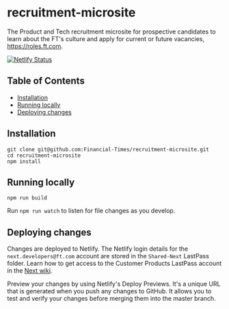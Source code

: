 # recruitment-microsite

The Product and Tech recruitment microsite for prospective candidates to learn about the FT's culture and apply for current or future vacancies, https://roles.ft.com.

[![Netlify Status](https://api.netlify.com/api/v1/badges/0ae3c086-2f05-41dc-8006-d88d5d8d3c62/deploy-status)](https://app.netlify.com/sites/laughing-poitras-5244cb/deploys)

## Table of Contents

* [Installation](#installation)
* [Running locally](#running-locally)
* [Deploying changes](#deploying-changes)

## Installation

```
git clone git@github.com:Financial-Times/recruitment-microsite.git
cd recruitment-microsite
npm install
```

## Running locally

```
npm run build
```

Run `npm run watch` to listen for file changes as you develop.

## Deploying changes

Changes are deployed to Netlify. The Netlify login details for the `next.developers@ft.com` account are stored in the `Shared-Next` LastPass folder. Learn how to get access to the Customer Products LastPass account in the [Next wiki](https://github.com/Financial-Times/next/wiki/Lastpass).

Preview your changes by using Netlify's Deploy Previews. It's a unique URL that is generated when you push any changes to GitHub. It allows you to test and verify your changes before merging them into the master branch.

